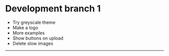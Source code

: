 # Development branch 1

- Try greyscale theme
- Make a logo
- More examples
- Show buttons on upload
- Delete slow images

---
